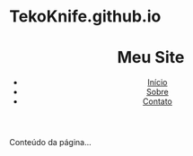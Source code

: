 # TekoKnife.github.io
<html>
<head>
	<title>Exemplo de cabeçalho em HTML</title>
</head>
<body>
	<header>
		<h1>Meu Site</h1>
		<nav>
			<ul>
				<li><a href="#">Início</a></li>
				<li><a href="#">Sobre</a></li>
				<li><a href="#">Contato</a></li>
			</ul>
		</nav>
	</header>
	<main>
		<p>Conteúdo da página...</p>
	</main>
</body>
</html>